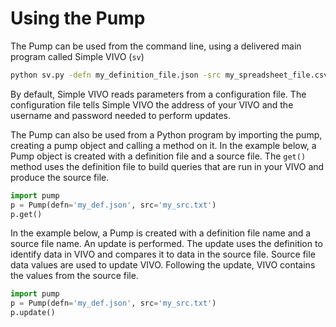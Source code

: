 # Using the Pump

The Pump can be used from the command line, using a delivered main program called Simple VIVO (`sv`)

```bash
python sv.py -defn my_definition_file.json -src my_spreadsheet_file.csv -a get
```

By default, Simple VIVO reads parameters from a configuration file.  The configuration file tells Simple VIVO the address of your VIVO and the username and password needed to perform updates.

The Pump can also be used from a Python program by importing the pump, creating a pump object and calling
a method on it.  In the example below, a Pump object is created with a definition file and a source file.
The `get()` method uses the definition file to build queries that are run in your VIVO and produce the 
source file.

```python
import pump
p = Pump(defn='my_def.json', src='my_src.txt')
p.get()
```

In the example below, a Pump is created with a definition file name and a source file name.  An update is performed.
The update uses the definition to identify data in VIVO and compares it to data in the source file.  Source file
data values are used to update VIVO.  Following the update, VIVO contains the values from the source file.

```python
import pump
p = Pump(defn='my_def.json', src='my_src.txt')
p.update()
```